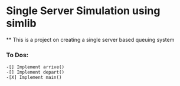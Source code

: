 # Single Server Simulation using simlib
** This is a project on creating a single server based queuing system

### To Dos:
```
-[] Implement arrive()
-[] Implement depart()
-[X] Implement main()
```